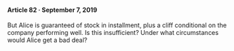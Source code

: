 #### Article 82 · September 7, 2019

But Alice is guaranteed of stock in installment, plus a cliff conditional on the company performing well. Is this insufficient? Under what circumstances would Alice get a bad deal?